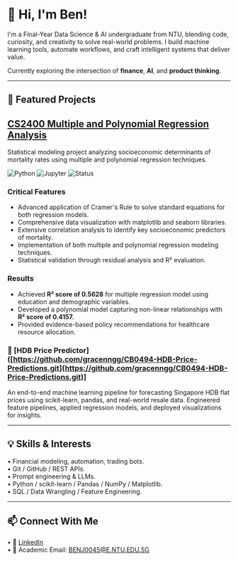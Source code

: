 # 👋 Hi, I'm Ben!  

I'm a Final-Year Data Science & AI undergraduate from NTU, blending code, curiosity, and creativity to solve real-world problems. I build machine learning tools, automate workflows, and craft intelligent systems that deliver value.  

Currently exploring the intersection of **finance**, **AI**, and **product thinking**.  

---  

## 🚀 Featured Projects  

## [CS2400 Multiple and Polynomial Regression Analysis]([https://github.com/BenjaminYick/CS2400-Regression-Analysis](https://github.com/benjaminyjr17/24S2-CS2400-Regression-Analysis.git))

Statistical modeling project analyzing socioeconomic determinants of mortality rates using multiple and polynomial regression techniques.

![Python](https://img.shields.io/badge/Python-3.8+-blue.svg)
![Jupyter](https://img.shields.io/badge/Jupyter-Notebook-orange.svg)
![Status](https://img.shields.io/badge/Status-Completed-green.svg)

### Critical Features
* Advanced application of Cramer's Rule to solve standard equations for both regression models.
* Comprehensive data visualization with matplotlib and seaborn libraries.
* Extensive correlation analysis to identify key socioeconomic predictors of mortality.
* Implementation of both multiple and polynomial regression modeling techniques.
* Statistical validation through residual analysis and R² evaluation.

### Results
* Achieved **R² score of 0.5628** for multiple regression model using education and demographic variables.
* Developed a polynomial model capturing non-linear relationships with **R² score of 0.4157.**
* Provided evidence-based policy recommendations for healthcare resource allocation.

### 🔗 [HDB Price Predictor]([https://github.com/gracenngg/CB0494-HDB-Price-Predictions.git](https://github.com/gracenngg/CB0494-HDB-Price-Predictions.git)]  

An end-to-end machine learning pipeline for forecasting Singapore HDB flat prices using scikit-learn, pandas, and real-world resale data. Engineered feature pipelines, applied regression models, and deployed visualizations for insights.  

---  

## 💡 Skills & Interests  

•	Financial modeling, automation, trading bots.  
•	Git / GitHub / REST APIs.  
•	Prompt engineering & LLMs.  
•	Python / scikit-learn / Pandas / NumPy / Matplotlib.  
•	SQL / Data Wrangling / Feature Engineering.  

---  

## 📫 Connect With Me  

•	🔗 [LinkedIn](https://www.linkedin.com/in/benjaminyjr17)  
•	📧 Academic Email: BENJ0045@E.NTU.EDU.SG  
